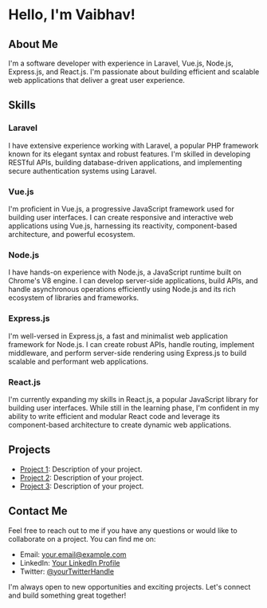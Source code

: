 # Hello, I'm Vaibhav!

## About Me
I'm a software developer with experience in Laravel, Vue.js, Node.js, Express.js, and React.js. I'm passionate about building efficient and scalable web applications that deliver a great user experience.

## Skills

### Laravel
I have extensive experience working with Laravel, a popular PHP framework known for its elegant syntax and robust features. I'm skilled in developing RESTful APIs, building database-driven applications, and implementing secure authentication systems using Laravel.

### Vue.js
I'm proficient in Vue.js, a progressive JavaScript framework used for building user interfaces. I can create responsive and interactive web applications using Vue.js, harnessing its reactivity, component-based architecture, and powerful ecosystem.

### Node.js
I have hands-on experience with Node.js, a JavaScript runtime built on Chrome's V8 engine. I can develop server-side applications, build APIs, and handle asynchronous operations efficiently using Node.js and its rich ecosystem of libraries and frameworks.

### Express.js
I'm well-versed in Express.js, a fast and minimalist web application framework for Node.js. I can create robust APIs, handle routing, implement middleware, and perform server-side rendering using Express.js to build scalable and performant web applications.

### React.js
I'm currently expanding my skills in React.js, a popular JavaScript library for building user interfaces. While still in the learning phase, I'm confident in my ability to write efficient and modular React code and leverage its component-based architecture to create dynamic web applications.

## Projects

- [Project 1](https://github.com/your/project1): Description of your project.
- [Project 2](https://github.com/your/project2): Description of your project.
- [Project 3](https://github.com/your/project3): Description of your project.

## Contact Me
Feel free to reach out to me if you have any questions or would like to collaborate on a project. You can find me on:

- Email: [your.email@example.com](mailto:your.email@example.com)
- LinkedIn: [Your LinkedIn Profile](https://www.linkedin.com/in/your-profile)
- Twitter: [@yourTwitterHandle](https://twitter.com/yourTwitterHandle)

I'm always open to new opportunities and exciting projects. Let's connect and build something great together!

